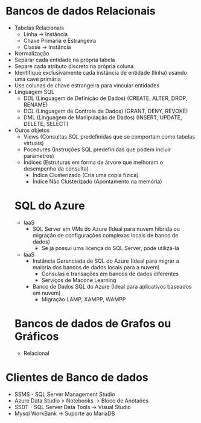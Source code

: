 # Bancos de dados Relacionais
- Tabelas Relacionais
  - Linha -> Instância
  - Chave Primaria e Estrangeira
  - Classe -> Instância
 - Normalização
  - Separar cada entidade na própria tabela
  - Separe cada atributo discreto na própria coluna
  - Identifique exclusivamente cada instância de entidade (linha) usando uma cave primária
  - Use colunas de chave estrangeira para vincular entidades
- Linguagem SQL
  - DDL (Linguagem de Definição de Dados) (CREATE, ALTER, DROP, RENAME)
  - DCL (Linguagem de Controle de Dados) (GRANT, DENY, REVOKE)
  - DML (Linguagem de Manipulação de Dados) (INSERT, UPDATE, DELETE, SELECT)
- Ouros objetos
  - Views (Consultas SQL predefinidas que se comportam como tabelas virtuais)
  - Pocedures (Instruções SQL predefinidas que podem incluir parâmetros)
  - Índices (Estruturas em forma de árvore que melhoram o desempenho da consulta)
    - Índice Clusterizado (Cria uma copia fizica)
    - Índice Não Clusterizado (Apontamento na memória)
  # SQL do Azure
  - IaaS
    - SQL Server em VMs do Azure (Ideal para nuvem híbrida ou migração de configurações complexas locais de banco de dados)
      - Se já possui uma licença do SQL Server, pode utilizá-la
  - IaaS
    - Instância Gerenciada de SQL do Azure (Ideal para migrar a maioria dos bancos de dados locais para a nuvem)
      - Consulas e transações em bancos de dados diferentes
      - Serviços de Macone Learning
    - Banco de Dados SQL do Azure (Ideal para aplicativos baseados em nuvem)
      - Migração LAMP, XAMPP, WAMPP
   # Bancos de dados de Grafos ou Gráficos
    - Relacional

# Clientes de Banco de dados
- SSMS - SQL Server Management Studio
- Azure Data Studio > Notebooks -> Bloco de Anotaões
- SSDT - SQL Server Data Tools -> Visual Studio
- Mysql WorkBank -> Suporte ao MariaDB
